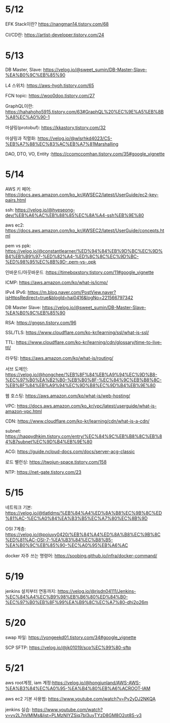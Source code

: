# 5/12

EFK Stack이란? https://nangman14.tistory.com/68

CI/CD란: https://artist-developer.tistory.com/24

# 5/13

DB Master, Slave: https://velog.io/@sweet_sumin/DB-Master-Slave-%EA%B0%9C%EB%85%90

L4 스위치: https://aws-hyoh.tistory.com/65

FCN topic: https://woo0doo.tistory.com/27

GraphQL이란: https://hahahoho5915.tistory.com/63#GraphQL%20%EC%9E%A5%EB%8B%A8%EC%A0%90-1

마샬링(protobuf): https://kkastory.tistory.com/32

마샬링과 직렬화: https://velog.io/@wlsrhkd4023/CS-%EB%A7%88%EC%83%AC%EB%A7%81Marshalling

DAO, DTO, VO, Entity :https://ccomccomhan.tistory.com/35#google_vignette

# 5/14

AWS 키 페어: https://docs.aws.amazon.com/ko_kr/AWSEC2/latest/UserGuide/ec2-key-pairs.html

ssh: https://velog.io/@hyeseong-dev/%EB%A6%AC%EB%88%85%EC%8A%A4-ssh%EB%9E%80

aws ec2: https://docs.aws.amazon.com/ko_kr/AWSEC2/latest/UserGuide/concepts.html

pem vs ppk: https://velog.io/@constantlearner/%ED%94%84%EB%9D%BC%EC%9D%B4%EB%B9%97-%ED%82%A4-%ED%8C%8C%EC%9D%BC-%ED%98%95%EC%8B%9D-.pem-vs-.ppk

인바운드/아웃바운드 :https://timeboxstory.tistory.com/11#google_vignette

ICMP: https://aws.amazon.com/ko/what-is/icmp/

IPv4 IPv6: https://m.blog.naver.com/PostView.naver?isHttpsRedirect=true&blogId=hai0416&logNo=221566797342

DB Master Slave: https://velog.io/@sweet_sumin/DB-Master-Slave-%EA%B0%9C%EB%85%90

RSA: https://gngsn.tistory.com/96

SSL/TLS: https://www.cloudflare.com/ko-kr/learning/ssl/what-is-ssl/

TTL: https://www.cloudflare.com/ko-kr/learning/cdn/glossary/time-to-live-ttl/

라우팅: https://aws.amazon.com/ko/what-is/routing/

서브 도메인: https://velog.io/@hongchee/%EB%8F%84%EB%A9%94%EC%9D%B8-%EC%97%B0%EA%B2%B0-%EB%B0%8F-%EC%84%9C%EB%B8%8C-%EB%8F%84%EB%A9%94%EC%9D%B8%EC%9D%B4%EB%9E%80

웹 호스팅: https://aws.amazon.com/ko/what-is/web-hosting/

VPC: https://docs.aws.amazon.com/ko_kr/vpc/latest/userguide/what-is-amazon-vpc.html

CDN: https://www.cloudflare.com/ko-kr/learning/cdn/what-is-a-cdn/

subnet: https://happydhkim.tistory.com/entry/%EC%84%9C%EB%B8%8C%EB%84%B7subnet%EC%9D%B4%EB%9E%80

ACG: https://guide.ncloud-docs.com/docs/server-acg-classic

로드 밸런싱: https://twojun-space.tistory.com/158

NTP: https://net-gate.tistory.com/23

# 5/15

네트워크 기본: https://velog.io/@tlatldms/%EB%84%A4%ED%8A%B8%EC%9B%8C%ED%81%AC-%EC%A0%84%EA%B3%B5%EC%A7%80%EC%8B%9D

OSI 7계층: https://velog.io/@poiuyy0420/%EB%84%A4%ED%8A%B8%EC%9B%8C%ED%81%AC-OSI-7-%EA%B3%84%EC%B8%B5-%EA%B0%9C%EB%85%90-%EC%A0%95%EB%A6%AC

docker 자주 쓰는 명령어: https://soobing.github.io/infra/docker-command/

# 5/19

jenkins 설치부터 연동까지: https://velog.io/@rjsdn04111/Jenkins-%EC%84%A4%EC%B9%98%EB%B6%80%ED%84%B0-%EC%97%B0%EB%8F%99%EA%B9%8C%EC%A7%80-dhi2o26m

# 5/20

swap 파일: https://yongeekd01.tistory.com/34#google_vignette

SCP SFTP: https://velog.io/@jk01019/scp%EC%99%80-sftp

# 5/21 

aws root계정, iam 계정:https://velog.io/@hongjunland/AWS-AWS-%EA%B3%84%EC%A0%95-%EA%B4%80%EB%A6%ACROOT-IAM

aws ec2 기본 사용법: https://www.youtube.com/watch?v=Pv2yDJ2NKQA

jenkins 실습: https://www.youtube.com/watch?v=vv2L7nVMIMs&list=PLMzNIYZSiq7bl3uyTYzD8GM8O2ot8S-v3
